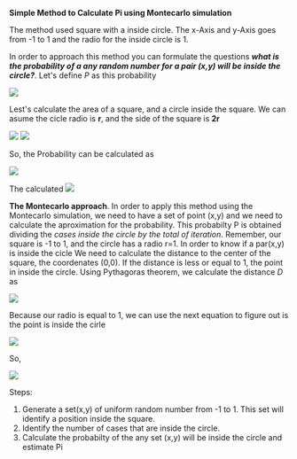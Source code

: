 **Simple Method to Calculate Pi using Montecarlo simulation**

The method used square with a inside circle. The x-Axis and y-Axis goes from -1 to 1 and the radio for the inside circle is 1. 

In order to approach this method you can formulate the questions ***what is the probability of a any random number for a pair (x,y) will be inside the circle?***. Let's define *P* as this probability


<img src="https://render.githubusercontent.com/render/math?math=P = \frac{Possible Cases}{Total Cases}= \frac{Circle Area}{Square Area}">

Lest's calculate the area of a square, and a circle inside the square. We can asume the cicle radio is **r**, and the side of the square is **2r**


<img src="https://render.githubusercontent.com/render/math?math=SquareArea = \ (2*r)*(2*r) = 4*r^2">
<img src="https://render.githubusercontent.com/render/math?math=CicleArea = \Pi*r^2">


So, the Probability can be calculated as 

<img src="https://render.githubusercontent.com/render/math?math=P = \frac{4r^2}{\pi*r^2} = \frac{\pi}{4}">


The calculated
<img src="https://render.githubusercontent.com/render/math?math=\pi = 4* P">


**The Montecarlo approach**. In order to apply this method using the Montecarlo simulation, we need to have a set of point (x,y) and we need to calculate the aproximation for the probability. This probabilty P is obtained dividing the *cases inside the circle by the total of iteration*. Remember, our square is -1 to 1, and the circle has a radio r=1. In order to know if a par(x,y) is inside the cicle  We need to calculate the distance to the center of the square, the coordenates (0,0). If the distance is less or equal to 1, the point in inside the circle. Using Pythagoras theorem, we calculate the distance *D* as

<img src="https://render.githubusercontent.com/render/math?math=\Distance = \sqrt{x^2 %2B y^2}">

Because our radio is equal to 1, we can use the next equation to figure out is the point is inside the cirle

<img src="https://render.githubusercontent.com/render/math?math=\x^2 %2B y^2 <=1">

So,

<img src="https://render.githubusercontent.com/render/math?math=\CalcPi = 4* \frac{Possible Cases}{Total Cases}">

Steps:
1. Generate a set(x,y) of uniform random number from -1 to 1. This set will identify a position inside the square.
2. Identify the number of cases that are inside the circle.
3. Calculate the probabilty of the any set (x,y) will be inside the circle and estimate Pi
